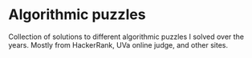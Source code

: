 # Algorithmic puzzles
Collection of solutions to different algorithmic puzzles I solved over the years. Mostly from HackerRank, UVa online judge, and other sites.
